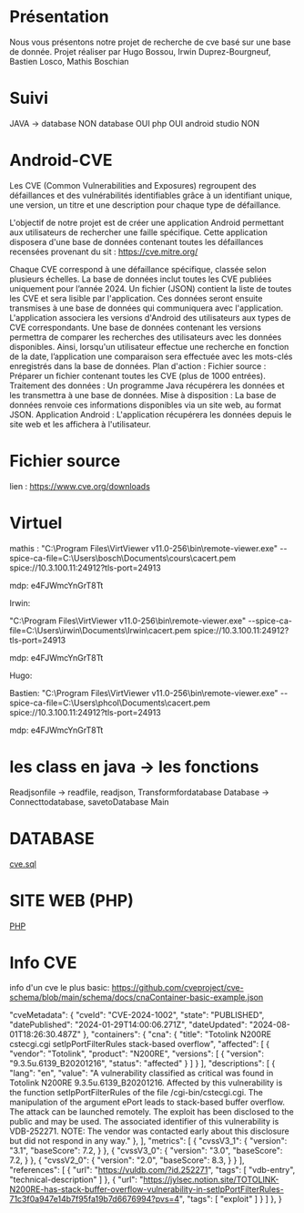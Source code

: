 # Présentation

Nous vous présentons notre projet de recherche de cve basé sur une base de donnée. Projet réaliser par Hugo Bossou, Irwin Duprez-Bourgneuf, Bastien Losco, Mathis Boschian

# Suivi

JAVA -> database NON
database OUI
php OUI
android studio NON

# Android-CVE

Les CVE (Common Vulnerabilities and Exposures) regroupent des défaillances et des vulnérabilités identifiables grâce à un identifiant unique, une version, un titre et une description pour chaque type de défaillance. 

L'objectif de notre projet est de créer une application Android permettant aux utilisateurs de rechercher une faille spécifique. Cette application disposera d'une base de données contenant toutes les défaillances recensées provenant du sit : https://cve.mitre.org/

Chaque CVE correspond à une défaillance spécifique, classée selon plusieurs échelles. La base de données inclut toutes les CVE publiées uniquement pour l’année 2024.
Un fichier (JSON) contient la liste de toutes les CVE et sera lisible par l'application.  Ces données seront ensuite transmises à une base de données qui communiquera avec l'application.
L'application associera les versions d'Android des utilisateurs aux types de CVE correspondants. Une base de données contenant les versions permettra de comparer les recherches des utilisateurs avec les données disponibles. Ainsi, lorsqu'un utilisateur effectue une recherche en fonction de  la date, l’application une comparaison sera effectuée avec les mots-clés enregistrés dans la base de données.
Plan d'action :
Fichier source : Préparer un fichier contenant toutes les CVE (plus de 1000 entrées).
Traitement des données : Un programme Java récupérera les données et les transmettra à une base de données.
Mise à disposition : La base de données renvoie ces informations disponibles via un site web, au format JSON.
Application Android : L'application récupérera les données depuis le site web et les affichera à l'utilisateur.

# Fichier source
lien : https://www.cve.org/downloads

# Virtuel

mathis :
"C:\Program Files\VirtViewer v11.0-256\bin\remote-viewer.exe" --spice-ca-file=C:\Users\bosch\Documents\cours\cacert.pem spice://10.3.100.11:24912?tls-port=24913

mdp: e4FJWmcYnGrT8Tt

Irwin:

"C:\Program Files\VirtViewer v11.0-256\bin\remote-viewer.exe" --spice-ca-file=C:\Users\irwin\Documents\Irwin\cacert.pem spice://10.3.100.11:24912?tls-port=24913

mdp: e4FJWmcYnGrT8Tt

Hugo:


Bastien:
"C:\Program Files\VirtViewer v11.0-256\bin\remote-viewer.exe" --spice-ca-file=C:\Users\phcol\Documents\cacert.pem spice://10.3.100.11:24912?tls-port=24913

mdp: e4FJWmcYnGrT8Tt

# les class en java -> les fonctions

Readjsonfile -> readfile, readjson, Transformfordatabase
Database -> Connecttodatabase, savetoDatabase
Main 

# DATABASE

[cve.sql](./cve.sql)

# SITE WEB (PHP)

[PHP](./php)

# Info CVE

info d'un cve le plus basic: https://github.com/cveproject/cve-schema/blob/main/schema/docs/cnaContainer-basic-example.json


"cveMetadata": {
    "cveId": "CVE-2024-1002",
        "state": "PUBLISHED",
        "datePublished": "2024-01-29T14:00:06.271Z",
        "dateUpdated": "2024-08-01T18:26:30.487Z"
    },
    "containers": {
        "cna": {
            "title": "Totolink N200RE cstecgi.cgi setIpPortFilterRules stack-based overflow",
            "affected": [
                {
                    "vendor": "Totolink",
                    "product": "N200RE",
                    "versions": [
                        {
                            "version": "9.3.5u.6139_B20201216",
                            "status": "affected"
                        }
                    ]
                }
            ],
            "descriptions": [
                {
                    "lang": "en",
                    "value": "A vulnerability classified as critical was found in Totolink N200RE 9.3.5u.6139_B20201216. Affected by this vulnerability is the function setIpPortFilterRules of the file /cgi-bin/cstecgi.cgi. The manipulation of the argument ePort leads to stack-based buffer overflow. The attack can be launched remotely. The exploit has been disclosed to the public and may be used. The associated identifier of this vulnerability is VDB-252271. NOTE: The vendor was contacted early about this disclosure but did not respond in any way."
                },
            ],
            "metrics": [
                {
                    "cvssV3_1": {
                        "version": "3.1",
                        "baseScore": 7.2,
                    }
                },
                {
                    "cvssV3_0": {
                        "version": "3.0",
                        "baseScore": 7.2,
                    }
                },
                {
                    "cvssV2_0": {
                        "version": "2.0",
                        "baseScore": 8.3,
                    }
                }
            ],
            "references": [
                {
                    "url": "https://vuldb.com/?id.252271",
                    "tags": [
                        "vdb-entry",
                        "technical-description"
                    ]
                },
                {
                    "url": "https://jylsec.notion.site/TOTOLINK-N200RE-has-stack-buffer-overflow-vulnerability-in-setIpPortFilterRules-71c3f0a947e14b7f95fa19b7d6676994?pvs=4",
                    "tags": [
                        "exploit"
                    ]
                }
            ]
        },
    }

